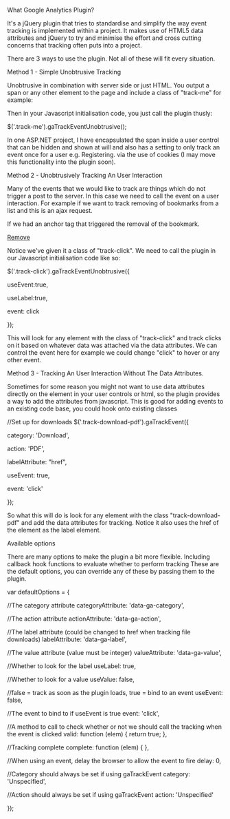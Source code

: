 
What Google Analytics Plugin?

It's a jQuery plugin that tries to standardise and simplify the way event tracking is implemented within a project. It makes use of HTML5 data attributes and jQuery to try and minimise the effort and cross cutting concerns that tracking often puts into a project.

There are 3 ways to use the plugin. Not all of these will fit every situation.

Method 1 - Simple Unobtrusive Tracking

Unobtrusive in combination with server side or just HTML. You output a span or any other element to the page and include a class of "track-me" for example:

<span class="track-me" data-ga-category="Login" data-ga-action="Failed" />

Then in your Javascript initialisation code, you just call the plugin thusly:

$('.track-me').gaTrackEventUnobtrusive();

In one ASP.NET project, I have encapsulated the span inside a user control that can be hidden and shown at will and also has a setting to only track an event once for a user e.g. Registering. via the use of cookies (I may move this functionality into the plugin soon).

Method 2 - Unobtrusively Tracking An User Interaction

Many of the events that we would like to track are things which do not trigger a post to the server. In this case we need to call the event on a user interaction. For example if we want to track removing of bookmarks from a list and this is an ajax request.

If we had an anchor tag that triggered the removal of the bookmark.

<a href="/remove-without-javascript.aspx" data-ga-category="Bookmarks" data-ga-action="Removed" data-ga-label="url-to-bookmark.aspx" class="remove-bookmark track-click">Remove</a>

Notice we've given it a class of "track-click".  We need to call the plugin in our Javascript initialisation code like so:

$('.track-click').gaTrackEventUnobtrusive({

useEvent:true,

useLabel:true,

event: click

});

This will look for any element with the class of "track-click" and track clicks on it based on whatever data was attached via the data attributes. We can control the event here for example we could change "click" to hover or any other event. 

Method 3 - Tracking An User Interaction Without The Data Attributes.

Sometimes for some reason you might not want to use data attributes directly on the element in your user controls or html, so the plugin provides a way to add the attributes from javascript. This is good for adding events to an existing code base, you could hook onto existing classes 

//Set up for downloads
$('.track-download-pdf').gaTrackEvent({

category: 'Download',

action: 'PDF',

labelAttribute: "href",

useEvent: true,

event: 'click'

});

So what this will do is look for any element with the class "track-download-pdf" and add the data attributes for tracking. Notice it also uses the href of the element as the label element.

Available options

There are many options to make the plugin a bit more flexible. Including callback hook functions to evaluate whether to perform tracking These are the default options, you can override any of these by passing them to the plugin.

var defaultOptions = {

//The category attribute
categoryAttribute: 'data-ga-category',

//The action attribute
actionAttribute: 'data-ga-action',

//The label attribute (could be changed to href when tracking file downloads)
labelAttribute: 'data-ga-label',

//The value attribute (value must be integer)
valueAttribute: 'data-ga-value',

//Whether to look for the label
useLabel: true,

//Whether to look for a value
useValue: false,

//false = track as soon as the plugin loads, true = bind to an event
useEvent: false,

//The event to bind to if useEvent is true
event: 'click',

//A method to call to check whether or not we should call the tracking when the event is clicked
valid: function (elem) { return true; },

//Tracking complete
complete: function (elem) { },

//When using an event, delay the browser to allow the event to fire
delay: 0,

//Category should always be set if using gaTrackEvent
category: 'Unspecified',

//Action should always be set if using gaTrackEvent
action: 'Unspecified'

});